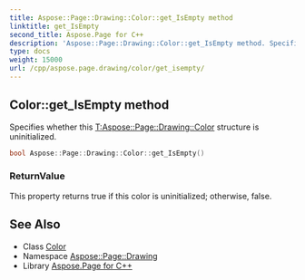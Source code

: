 ```yaml
---
title: Aspose::Page::Drawing::Color::get_IsEmpty method
linktitle: get_IsEmpty
second_title: Aspose.Page for C++
description: 'Aspose::Page::Drawing::Color::get_IsEmpty method. Specifies whether this T:Aspose::Page::Drawing::Color structure is uninitialized in C++.'
type: docs
weight: 15000
url: /cpp/aspose.page.drawing/color/get_isempty/
---
```

## Color::get_IsEmpty method


Specifies whether this [T:Aspose::Page::Drawing::Color](../) structure is uninitialized.

```cpp
bool Aspose::Page::Drawing::Color::get_IsEmpty()
```


### ReturnValue

This property returns true if this color is uninitialized; otherwise, false.

## See Also

* Class [Color](../)
* Namespace [Aspose::Page::Drawing](../../)
* Library [Aspose.Page for C++](../../../)
